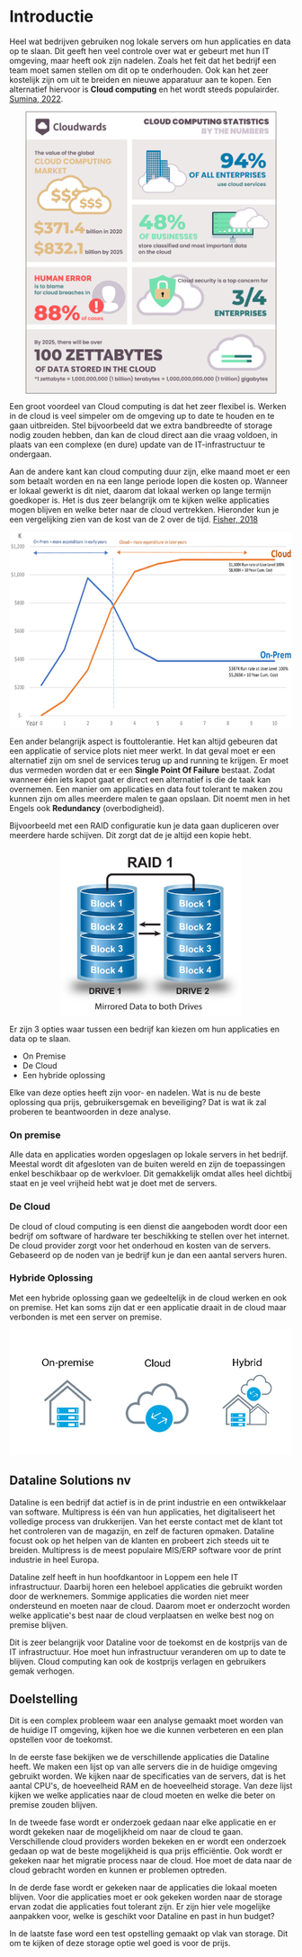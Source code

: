 # Introductie

<!-- TODO: Vergeet niet om alle bronnen in je bibliografie te plaatsen -->

Heel wat bedrijven gebruiken nog lokale servers om hun applicaties en data op te slaan. Dit geeft hen veel controle over wat er gebeurt met hun IT omgeving, maar heeft ook zijn nadelen. Zoals het feit dat het bedrijf een team moet samen stellen om dit op te onderhouden. Ook kan het zeer kostelijk zijn om uit te breiden en nieuwe apparatuur aan te kopen. Een alternatief hiervoor is **Cloud computing** en het wordt steeds populairder. [Sumina, 2022](https://www.cloudwards.net/cloud-computing-statistics/).

<img src="./img/Cloud-Computing-Stats-By-the-Numbers.png" height="500" style="display: block;margin: 0 auto;border:1px solid gray"/>

Een groot voordeel van Cloud computing is dat het zeer flexibel is. Werken in de cloud is veel simpeler om de omgeving up to date <!-- TODO: up-to-date
 --> te houden en te gaan uitbreiden. Stel bijvoorbeeld dat we <!-- TODO: geen persoonlijke vorm gebruiken. "Stel dat er nood is aan ..." --> extra bandbreedte of storage nodig zouden hebben, dan kan de cloud direct aan die vraag voldoen, in plaats van een complexe (en dure) update van de IT-infrastructuur te ondergaan.

Aan de andere kant kan cloud computing duur zijn, elke maand moet er een som betaalt worden en na een lange periode lopen die kosten op. Wanneer er lokaal gewerkt is dit niet, daarom dat lokaal werken op lange termijn goedkoper is. Het is dus zeer belangrijk om te kijken welke applicaties mogen blijven en welke beter naar de cloud vertrekken. Hieronder kun je <!-- TODO: De lezer niet aanspreken. In onderstaande figuur is te zien dat ... --> een vergelijking zien van de kost van de 2 over de tijd. [Fisher, 2018](https://www.scirp.org/html/7-2121263_87661.htm)

<img src="./img/cloud_vs_on_prem_cost.png" height="350" style="display: block;margin: 0 auto;"/>

Een ander belangrijk aspect is fouttolerantie. Het kan altijd gebeuren dat een applicatie of service plots niet meer werkt. In dat geval moet er een alternatief zijn om snel de services terug up and running te krijgen. 
Er moet dus vermeden worden dat er een **Single Point Of Failure** bestaat. Zodat wanneer één iets kapot gaat er direct een alternatief is die de taak kan overnemen. Een manier om applicaties en data fout tolerant <!-- TODO: fouttolerant --> te maken zou kunnen zijn om alles meerdere malen te gaan opslaan. Dit noemt men in het Engels ook **Redundancy** (overbodigheid).

Bijvoorbeeld met een RAID configuratie kun je <!-- TODO: kan data worden gedupliceerd --> data gaan dupliceren over meerdere harde schijven. Dit zorgt dat de je <!-- TODO: dat er altijd een kopie wordt gemaakt --> altijd een kopie hebt.

<img src="./img/Raid1.jpg" height="300" style="display: block;margin: 0 auto;"/>

Er zijn 3 opties waar tussen <!-- TODO: waartussen --> een bedrijf kan kiezen om hun applicaties en data op te slaan. 

- On Premise
- De Cloud
- Een hybride oplossing

Elke van deze opties heeft zijn voor- en nadelen. Wat is nu de beste oplossing qua prijs, gebruikersgemak en beveiliging? Dat is wat ik zal proberen te beantwoorden in deze analyse.


### On premise

Alle data en applicaties worden opgeslagen op lokale servers in het bedrijf. Meestal wordt dit afgesloten van de buiten wereld <!-- TODO: buitenwereld --> en zijn de toepassingen enkel beschikbaar op de werkvloer. Dit <!-- TODO: is? --> gemakkelijk omdat alles heel dichtbij staat en je veel vrijheid hebt wat je doet met de servers.

### De Cloud

De cloud of cloud computing is een dienst die aangeboden wordt door een bedrijf om software of hardware ter beschikking te stellen over het internet. De cloud provider zorgt voor het onderhoud en kosten van de <!-- TODO: fysieke apparatuur zoals de servers ? --> servers. Gebaseerd op de noden van je bedrijf kun je dan een aantal servers huren.

### Hybride Oplossing

Met een hybride oplossing gaan we <!-- TODO: geen we, "wordt er " --> gedeeltelijk in de cloud werken en ook on premise. Het kan soms zijn dat er een applicatie draait in de cloud maar verbonden is met een server on premise.

![cloud vs on prem](./img/cloud_vs_on_prem.png)


## Dataline Solutions nv

Dataline is een bedrijf dat actief is in de print industrie en een ontwikkelaar van software. Multipress is één van hun applicaties, het digitaliseert het volledige process van drukkerijen. Van het eerste contact met de klant tot het controleren van de magazijn, en zelf de facturen opmaken. Dataline focust ook op het helpen van de klanten en probeert zich steeds uit te breiden. Multipress is de meest populaire MIS/ERP software voor de print industrie in heel Europa.

Dataline zelf heeft in hun hoofdkantoor in Loppem een hele IT infrastructuur. Daarbij horen een heleboel applicaties die gebruikt worden door de werknemers. Sommige applicaties die worden niet meer ondersteund en moeten naar de cloud. Daarom moet er onderzocht worden welke applicatie's best naar de cloud verplaatsen en welke best nog on premise blijven.

Dit is zeer belangrijk voor Dataline voor de toekomst en de kostprijs van de IT infrastructuur. Hoe moet hun infrastructuur veranderen om up to date <!-- TODO: up-to-date
 --> te blijven. Cloud computing kan ook de kostprijs verlagen en gebruikers gemak <!-- TODO: gebruiksgemak --> verhogen.

## Doelstelling

 <!-- TODO: Algemeen voor deze paragraaf: geen we gebruiken - onpersoonlijk schrijven --> 

Dit is een complex probleem waar een analyse gemaakt moet worden van de huidige IT omgeving, kijken hoe we <!-- TODO: geen we, "hoe die kan worden verbeterd ...." --> die kunnen verbeteren en een plan opstellen voor de toekomst.

In de eerste fase bekijken we de verschillende applicaties die Dataline heeft. We maken een lijst op van alle servers die in de huidige omgeving gebruikt worden. We kijken naar de specificaties van de servers, dat is het aantal CPU's, de hoeveelheid RAM en de hoeveelheid storage. Van deze lijst kijken we welke applicaties naar de cloud moeten en welke die beter on premise zouden blijven.

In de tweede fase wordt er onderzoek gedaan naar elke applicatie en er wordt gekeken naar de mogelijkheid om naar de cloud te gaan. Verschillende cloud providers worden bekeken en er wordt een onderzoek gedaan op wat de beste mogelijkheid is qua prijs efficiëntie. Ook wordt er gekeken naar het migratie process naar de cloud. Hoe moet de data naar de cloud gebracht worden en kunnen er problemen optreden.

In de derde fase wordt er gekeken naar de applicaties die lokaal moeten blijven. Voor die applicaties moet er ook gekeken worden naar de storage ervan zodat die applicaties fout tolerant zijn. Er zijn hier vele mogelijke aanpakken voor, welke is geschikt voor Dataline en past in hun budget?

In de laatste fase word een test opstelling gemaakt op vlak van storage. Dit om te kijken of deze storage optie wel goed is voor de prijs.


<!-- TODO: Dit mag je er terug uitdoen als je klaar bent -->
<!--

Ik denk dat je inleiding nog eens serieus onder handen moet worden genomen. Algemeen geldt dat je inleiding de lezer moet aanzetten om verder te lezen. Het is een van de belangrijkste hoofdstukken van je thesis. Het moet een goede context scheppen van het bedrijf, wat ze doen, wat hun probleem was, wat de mogelijkheden waren, wat de doelstellingen waren.

De inleiding moet lezen als een vlot verhaal.

Je gebruikt ook heel wat gevoelsuitspraken. Dit is een technische tekst. Je kan niet zomaar zeggen dat een technologie heel wat nadelen heeft en het daar bij houden. Geef aan wat de voor- en nadelen zijn van de verschillende strategieën. Als je ergens vergelijkende (white)papers vind kan je daar naar verwijzen.

Niet iedereen is een expert in cloud. Probeer in dit hoofdstuk ook de lezers die er weinig van weten mee te hebben door op hoger niveau hen al in te lichten.

Let meer op je taal. Het is een technisch document dat je schrijft. Geen persoonlijke vorm, letten op spellingsfouten, grammatica, ....

De opmerkingen die ik hier geef gelden trouwens ook voor de rest van je thesis.
-->